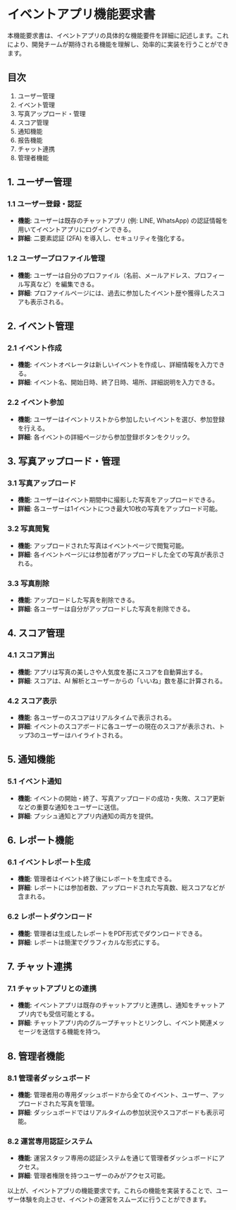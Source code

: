 # イベントアプリ機能要求書

本機能要求書は、イベントアプリの具体的な機能要件を詳細に記述します。これにより、開発チームが期待される機能を理解し、効率的に実装を行うことができます。

## 目次
1. ユーザー管理
2. イベント管理
3. 写真アップロード・管理
4. スコア管理
5. 通知機能
6. 报告機能
7. チャット連携
8. 管理者機能

## 1. ユーザー管理

### 1.1 ユーザー登録・認証
- **機能**: ユーザーは既存のチャットアプリ (例: LINE, WhatsApp) の認証情報を用いてイベントアプリにログインできる。 
- **詳細**: 二要素認証 (2FA) を導入し、セキュリティを強化する。

### 1.2 ユーザープロファイル管理
- **機能**: ユーザーは自分のプロファイル（名前、メールアドレス、プロフィール写真など）を編集できる。
- **詳細**: プロファイルページには、過去に参加したイベント歴や獲得したスコアも表示される。

## 2. イベント管理

### 2.1 イベント作成
- **機能**: イベントオペレータは新しいイベントを作成し、詳細情報を入力できる。
- **詳細**: イベント名、開始日時、終了日時、場所、詳細説明を入力できる。

### 2.2 イベント参加
- **機能**: ユーザーはイベントリストから参加したいイベントを選び、参加登録を行える。
- **詳細**: 各イベントの詳細ページから参加登録ボタンをクリック。

## 3. 写真アップロード・管理

### 3.1 写真アップロード
- **機能**: ユーザーはイベント期間中に撮影した写真をアップロードできる。
- **詳細**: 各ユーザーは1イベントにつき最大10枚の写真をアップロード可能。

### 3.2 写真閲覧
- **機能**: アップロードされた写真はイベントページで閲覧可能。
- **詳細**: 各イベントページには参加者がアップロードした全ての写真が表示される。

### 3.3 写真削除
- **機能**: アップロードした写真を削除できる。
- **詳細**: 各ユーザーは自分がアップロードした写真を削除できる。

## 4. スコア管理

### 4.1 スコア算出
- **機能**: アプリは写真の美しさや人気度を基にスコアを自動算出する。
- **詳細**: スコアは、AI 解析とユーザーからの「いいね」数を基に計算される。

### 4.2 スコア表示
- **機能**: 各ユーザーのスコアはリアルタイムで表示される。
- **詳細**: イベントのスコアボードに各ユーザーの現在のスコアが表示され、トップ3のユーザーはハイライトされる。

## 5. 通知機能

### 5.1 イベント通知
- **機能**: イベントの開始・終了、写真アップロードの成功・失敗、スコア更新などの重要な通知をユーザーに送信。
- **詳細**: プッシュ通知とアプリ内通知の両方を提供。

## 6. レポート機能

### 6.1 イベントレポート生成
- **機能**: 管理者はイベント終了後にレポートを生成できる。
- **詳細**: レポートには参加者数、アップロードされた写真数、総スコアなどが含まれる。

### 6.2 レポートダウンロード
- **機能**: 管理者は生成したレポートをPDF形式でダウンロードできる。
- **詳細**: レポートは簡潔でグラフィカルな形式にする。

## 7. チャット連携

### 7.1 チャットアプリとの連携
- **機能**: イベントアプリは既存のチャットアプリと連携し、通知をチャットアプリ内でも受信可能とする。
- **詳細**: チャットアプリ内のグループチャットとリンクし、イベント関連メッセージを送信する機能を持つ。

## 8. 管理者機能

### 8.1 管理者ダッシュボード
- **機能**: 管理者用の専用ダッシュボードから全てのイベント、ユーザー、アップロードされた写真を管理。
- **詳細**: ダッシュボードではリアルタイムの参加状況やスコアボードも表示可能。

### 8.2 運営専用認証システム
- **機能**: 運営スタッフ専用の認証システムを通じて管理者ダッシュボードにアクセス。
- **詳細**: 管理者権限を持つユーザーのみがアクセス可能。

以上が、イベントアプリの機能要求です。これらの機能を実装することで、ユーザー体験を向上させ、イベントの運営をスムーズに行うことができます。